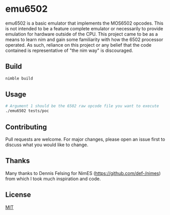 # emu6502

emu6502 is a basic emulator that implements the MOS6502 opcodes. This is not intended to be a feature complete emulator or necessarily to provide emulation for hardware outside of the CPU. This project came to be as a means to learn nim and gain some familiarity with how the 6502 processor operated. As such, reliance on this project or any belief that the code contained is representative of "the nim way" is discouraged.

## Build

```bash
nimble build
```

## Usage

```bash
# Argument 1 should be the 6502 raw opcode file you want to execute
./emu6502 tests/poc
```

## Contributing

Pull requests are welcome. For major changes, please open an issue first to discuss what you would like to change.

## Thanks
Many thanks to Dennis Felsing for NimES (<https://github.com/def-/nimes>) from which I took much inspiration and code.

## License

[MIT](https://choosealicense.com/licenses/mit/)